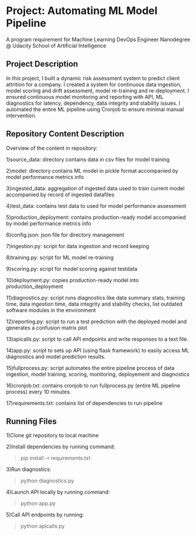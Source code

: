 # Project: Automating ML Model Pipeline

A program requirement for Machine Learning DevOps Engineer Nanodegree @ Udacity School of Artificial Intelligence

## Project Description

In this project, I built a dynamic risk assessment system to predict client attrition for a company. I created a system for continuous data ingestion, model scoring and drift assessment, model re-training and re-deployment. I ensured continuous model monitoring and reporting with API, ML diagnostics for latency, dependency, data integrity and stability issues. I automated the entire ML pipeline using Cronjob to ensure minimal manual intervention.

## Repository Content Description

Overview of the content in repository:

1)source_data: directory contains data in csv files for model training

2)model: directory contains ML model in pickle format accompanied by model performance metrics info

3)ingested_data: aggregation of ingested data used to train current model accompanied by record of ingested datafiles

4)test_data: contains test data to used for model performance assessment

5)production_deployment: contains production-ready model accompanied by model performance metrics info

6)config.json: json file for directory management

7)ingestion.py: script for data ingestion and record keeping

8)training.py: script for ML model re-training

9)scoring.py: script for model scoring against testdata

10)deployment.py: copies production-ready model into production_deployment

11)diagnostics.py: script runs diagnostics like data summary stats, training time, data ingestion time, data integrity and stability checks, list outdated software modules in the environment

12)reporting.py: script to run a test prediction with the deployed model and
generates a confusion matrix plot

13)apicalls.py: script to call API endpoints and write responses to a text file. 

14)app.py: script to sets up API (using flask framework) to easily access ML diagnostics and model prediction results.

15)fullprocess.py: script automates the entire pipeline process of data ingestion, model training, scoring, monitoring, deployement and diagnostics

16)cronjob.txt: contains cronjob to run fullprocess.py (entire ML pipeline process) every 10 minutes.

17)requirements.txt: contains list of dependencies to run pipeline


## Running Files

1)Clone git repository to local machine

2)Install dependencies by running command:

> pip install -r requirements.txt

3)Run diagnostics:

>python diagnostics.py

4)Launch API locally by running command:

> python app.py

5)Call API endpoints by running:

> python apicalls.py

